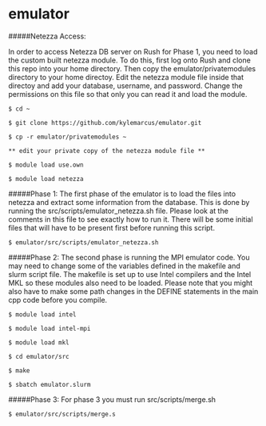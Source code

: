 emulator
========

#####Netezza Access:

In order to access Netezza DB server on Rush for Phase 1, you need to load the custom built netezza module. To do this, first log onto Rush and clone this repo into your home directory. Then copy the emulator/privatemodules directory to your home directoy. Edit the netezza module file inside that directoy and add your database, username, and password. Change the permissions on this file so that only you can read it and load the module.    

    $ cd ~

    $ git clone https://github.com/kylemarcus/emulator.git

    $ cp -r emulator/privatemodules ~
    
    ** edit your private copy of the netezza module file **
    
    $ module load use.own
    
    $ module load netezza

#####Phase 1:
The first phase of the emulator is to load the files into netezza and extract some information from the database. This is done by running the src/scripts/emulator_netezza.sh file. Please look at the comments in this file to see exactly how to run it. There will be some initial files that will have to be present first before running this script.

    $ emulator/src/scripts/emulator_netezza.sh

#####Phase 2:
The second phase is running the MPI emulator code. You may need to change some of the variables defined in the makefile and slurm script file. The makefile is set up to use Intel compilers and the Intel MKL so these modules also need to be loaded. Please note that you might also have to make some path changes in the DEFINE statements in the main cpp code before you compile.

    $ module load intel
    
    $ module load intel-mpi
    
    $ module load mkl
    
    $ cd emulator/src
    
    $ make
    
    $ sbatch emulator.slurm

#####Phase 3:
For phase 3 you must run src/scripts/merge.sh

    $ emulator/src/scripts/merge.s
